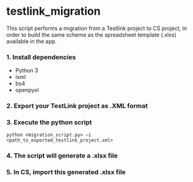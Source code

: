# testlink_migration

This script performs a migration from a Testlink project to CS project, in order to build the same scheme as the spreadsheet template (.xlxs) available in the app.

### 1. Install dependencies
- Python 3
- lxml
- bs4
- openpyxl

### 2. Export your TestLink project as .XML format

### 3. Execute the python script

`python <migration_script.py> –i <path_to_exported_testlink_project.xml>`

### 4. The script will generate a .xlsx file

### 5. In CS, import this generated .xlsx file 
